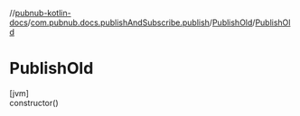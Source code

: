 //[pubnub-kotlin-docs](../../../index.md)/[com.pubnub.docs.publishAndSubscribe.publish](../index.md)/[PublishOld](index.md)/[PublishOld](-publish-old.md)

# PublishOld

[jvm]\
constructor()
